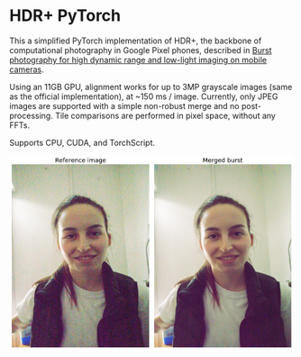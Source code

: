 # HDR+ PyTorch

This a simplified PyTorch implementation of HDR+, the backbone of computational photography in Google Pixel phones, described in [Burst photography for high dynamic range and low-light imaging on mobile cameras](http://static.googleusercontent.com/media/www.hdrplusdata.org/en//hdrplus.pdf).

Using an 11GB GPU, alignment works for up to 3MP grayscale images (same as the official implementation), at ~150 ms / image. 
Currently, only JPEG images are supported with a simple non-robust merge and no post-processing. Tile comparisons are performed in pixel space, without any FFTs.

Supports CPU, CUDA, and TorchScript.
 
![alt text](results/portrait_extreme_noise.jpg)
